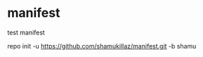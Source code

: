 manifest
========

test manifest

repo init -u https://github.com/shamukillaz/manifest.git -b shamu
